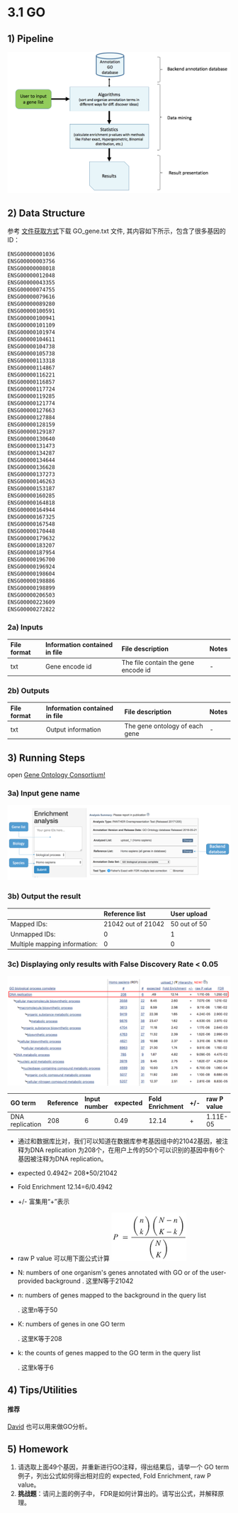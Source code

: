 # 3.1 GO

## 1\) Pipeline

![](../../.gitbook/assets/go1.png)

## 2\) Data Structure

参考 [文件获取方式](README.md#files)下载 GO\_gene.txt 文件, 其内容如下所示，包含了很多基因的ID：

```text
ENSG00000001036
ENSG00000003756
ENSG00000008018
ENSG00000012048
ENSG00000043355
ENSG00000074755
ENSG00000079616
ENSG00000089280
ENSG00000100591
ENSG00000100941
ENSG00000101109
ENSG00000101974
ENSG00000104611
ENSG00000104738
ENSG00000105738
ENSG00000113318
ENSG00000114867
ENSG00000116221
ENSG00000116857
ENSG00000117724
ENSG00000119285
ENSG00000121774
ENSG00000127663
ENSG00000127884
ENSG00000128159
ENSG00000129187
ENSG00000130640
ENSG00000131473
ENSG00000134287
ENSG00000134644
ENSG00000136628
ENSG00000137273
ENSG00000146263
ENSG00000153187
ENSG00000160285
ENSG00000164818
ENSG00000164944
ENSG00000167325
ENSG00000167548
ENSG00000170448
ENSG00000179632
ENSG00000183207
ENSG00000187954
ENSG00000196700
ENSG00000196924
ENSG00000198604
ENSG00000198886
ENSG00000198899
ENSG00000206503
ENSG00000223609
ENSG00000272822
```

### 2a\) **Inputs**

| **File format** | **Information contained in file** | **File description** | **Notes** |
| :--- | :--- | :--- | :--- |
| txt | Gene encode id | The file contain the gene encode id | - |

### 2b\) **Outputs**

| **File format** | **Information contained in file** | **File description** | **Notes** |
| :--- | :--- | :--- | :--- |
| txt | Output information | The gene ontology of each gene | - |

## 3\) Running Steps

open [Gene Ontology Consortium!](http://geneontology.org/page/go-enrichment-analysis)

### 3a\) **Input gene name**

![](../../.gitbook/assets/go_input1.png)

### 3b\) **Output the result**

|  | **Reference list** | **User upload** |
| :--- | :--- | :--- |
| Mapped IDs: | 21042 out of 21042 | 50 out of 50 |
| Unmapped IDs: | 0 | 1 |
| Multiple mapping information: | 0 | 0 |

### 3c\) Displaying only results with False Discovery Rate &lt; 0.05

![](../../.gitbook/assets/goout1.png)

| GO term | Reference | Input number | expected | Fold Enrichment | +/- | raw P value | FDR |
| :--- | :--- | :--- | :--- | :--- | :--- | :--- | :--- |
| DNA replication | 208 | 6 | 0.49 | 12.14 | + | 1.11E-05 | 1.25E-02 |

* 通过和数据库比对，我们可以知道在数据库参考基因组中的21042基因，被注释为DNA replication 为208个，在用户上传的50个可以识别的基因中有6个基因被注释为DNA replication。
* expected 0.4942= 208\*50/21042
* Fold Enrichment 12.14=6/0.4942
* +/- 富集用“+”表示
* raw P value 可以用下面公式计算 ![](../../.gitbook/assets/goout2.png)
* N: numbers of one organism's genes annotated with GO or of the user-provided background . 这里N等于21042
* n: numbers of genes mapped to the background in the query list

  . 这里n等于50

* K: numbers of genes in one GO term

  . 这里K等于208

* k: the counts of genes mapped to the GO term in the query list

  . 这里k等于6

## 4\) Tips/Utilities

#### 推荐

[David](https://david.ncifcrf.gov/) 也可以用来做GO分析。

## 5\) Homework

1. 请选取上面49个基因，并重新进行GO注释，得出结果后，请举一个 GO term 例子，列出公式如何得出相对应的 expected, Fold Enrichment, raw P value。
2. **挑战题**：请问上面的例子中， FDR是如何计算出的。请写出公式，并解释原理。

